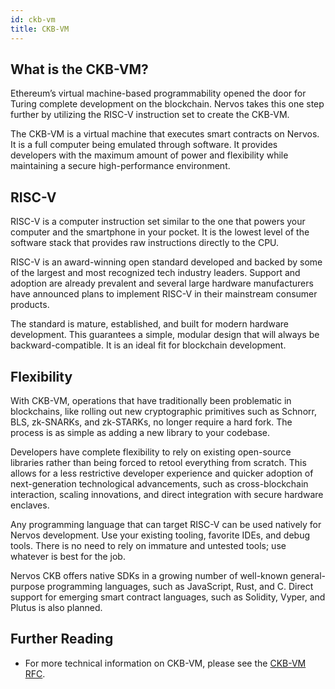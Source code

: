 ```yaml
---
id: ckb-vm
title: CKB-VM
---
```


## What is the CKB-VM?

Ethereum’s virtual machine-based programmability opened the door for Turing complete development on the blockchain. Nervos takes this one step further by utilizing the RISC-V instruction set to create the CKB-VM.

The CKB-VM is a virtual machine that executes smart contracts on Nervos. It is a full computer being emulated through software. It provides developers with the maximum amount of power and flexibility while maintaining a secure high-performance environment.

## RISC-V

RISC-V is a computer instruction set similar to the one that powers your computer and the smartphone in your pocket. It is the lowest level of the software stack that provides raw instructions directly to the CPU.

RISC-V is an award-winning open standard developed and backed by some of the largest and most recognized tech industry leaders. Support and adoption are already prevalent and several large hardware manufacturers have announced plans to implement RISC-V in their mainstream consumer products.

The standard is mature, established, and built for modern hardware development. This guarantees a simple, modular design that will always be backward-compatible. It is an ideal fit for blockchain development.

## Flexibility

With CKB-VM, operations that have traditionally been problematic in blockchains, like rolling out new cryptographic primitives such as Schnorr, BLS, zk-SNARKs, and zk-STARKs, no longer require a hard fork. The process is as simple as adding a new library to your codebase. 

Developers have complete flexibility to rely on existing open-source libraries rather than being forced to retool everything from scratch. This allows for a less restrictive developer experience and quicker adoption of next-generation technological advancements, such as cross-blockchain interaction, scaling innovations, and direct integration with secure hardware enclaves.

Any programming language that can target RISC-V can be used natively for Nervos development. Use your existing tooling, favorite IDEs, and debug tools. There is no need to rely on immature and untested tools; use whatever is best for the job.

Nervos CKB offers native SDKs in a growing number of well-known general-purpose programming languages, such as JavaScript, Rust, and C. Direct support for emerging smart contract languages, such as Solidity, Vyper, and Plutus is also planned.

## Further Reading

* For more technical information on CKB-VM, please see the [CKB-VM RFC](https://github.com/nervosnetwork/rfcs/blob/master/rfcs/0003-ckb-vm/0003-ckb-vm.md). 
